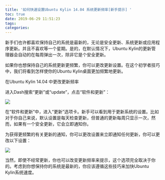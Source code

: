 ```yaml
---
title: '如何快速设置Ubuntu Kylin 14.04 系统更新频率[新手提示] '
toc: true
date: 2019-06-29 11:51:23
tags:
categories:
---
```





新手们也许都喜欢保持自己的系统是最新的，无论是安全更新、系统更新或应用程序更新。并且不喜欢等一个星期。是的，在默认情况下，Ubuntu Kylin的更新管理器会自动的在每周弹出一次，除非它是个安全更新。

如果你也想保持自己的系统更新更频繁，你可以更改更新设置。在这个初学者技巧中，我们将看到怎样使你的Ubuntu Kylin桌面更加频繁地更新。

在Ubuntu Kylin 14.04 中更改更新频率

进入Dash搜索“更新”或“update”，点击“软件和更新”：

<img src="http://www.ubuntukylin.com/upload/images/date(3).jpg"></img>

在“软件和更新”中，进入“更新”选项卡。新手可以看到用于更新系统的设置。比如对于你自己来说，默认设置是每天检查更新，但普通的更新每周只显示一次，然而，如果有一个安全更新，它会立即通知你。

为获得更频繁的有关更新的通知，你可以更改设置来立即通知任何更新，你可以更改以下设置：

<img src="http://www.ubuntukylin.com/upload/images/%E6%9B%B4%E6%96%B0.jpg"></img>

当然，即使不经常更新，你也可以改变更新频率来提示，这个选项完全取决于你的。考虑到你想保持你的系统是最新的，你应该遵循这些技巧来加快Ubuntu Kylin系统速度。
